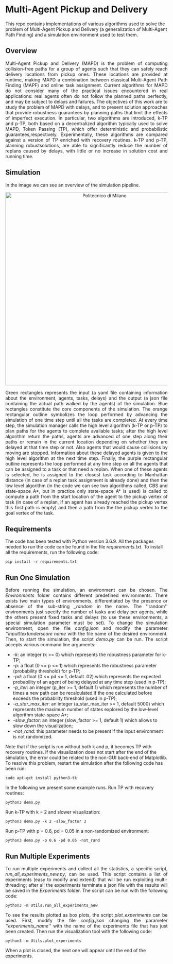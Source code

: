 # Multi-Agent Pickup and Delivery
This repo contains implementations of various algorithms used to solve the problem of Multi-Agent Pickup and Delivery (a generalization of Multi-Agent Path Finding) and a simulation envirionment used to test them.

## Overview
<p align="justify">
Multi-Agent Pickup and Delivery (MAPD) is the problem of computing collision-free paths for a group of agents such that they can safely reach delivery locations from pickup ones.  These locations are provided at runtime, making MAPD a combination between classical Multi-Agent Path Finding (MAPF) and online task assignment. Current algorithms for MAPD do not consider many of the practical issues encountered in real applications: real agents often do not follow the planned paths perfectly, and may be subject to delays and failures.  The objectives of this work are to study the problem of MAPD with delays, and to present solution approaches that provide robustness guarantees by planning paths that limit the effects of imperfect execution. In particular, two  algorithms are introduced, k-TP and p-TP, both based on a decentralized algorithm typically used to solve MAPD, Token Passing  (TP), which offer deterministic and probabilistic guarantees,respectively. Experimentally, these algorithms are compared against a version of TP enriched with recovery routines. k-TP and p-TP, planning robustsolutions, are able to significantly reduce the number of replans caused by delays, with little or no increase in solution cost and running time.
</p>

## Simulation
In the image we can see an overview of the simulation pipeline. 
<p align="center">
    <img src="https://drive.google.com/uc?export=view&id=1V0kyAf4Xqcg0lJQ108vhEWzKEU4mdIBg" width="600" alt="Politecnico di Milano"/>
</p>
<p align="justify">
Green rectangles represents the input (a yaml file containing information about the environment, agents, tasks, delays) and the output (a json file containing the actual path walked by the agents) of the simulation. Blue rectangles constitute the core components of the simulation. The orange rectangular outline symbolizes the loop performed by advancing the simulation of one time step until all the tasks are completed. At every time step, the simulation manager calls the high level algorithm (k-TP or p-TP) to plan paths for the agents to complete available tasks; after the high level algorithm return the paths, agents are advanced of one step along their paths or remain in the current location depending on whether they are delayed at that time step or not. Also agents that would cause collisions by moving are stopped. Information about these delayed agents is given to the high level algorithm at the next time step. Finally, the purple rectangular outline represents the loop performed at any time step on all the agents that can be assigned to a task or that need a replan. When one of these agents is selected, he is assigned to the closest task according to Manhattan distance (in case of a replan task assignment is already done) and then the low level algorithm (in the code we can see two algorithms called, CBS and state-space A*, but in practice only state-space A* is used) is called to compute a path from the start location of the agent to the pickup vertex of task (in case of a replan, if an agent has already reached the pickup vertex this first path is empty) and then a path from the the pickup vertex to the goal vertex of the task.
</p>

## Requirements
The code has been tested with Python version 3.6.9.
All the packages needed to run the code can be found in the file *requirements.txt*. To install all the requirements, run the following code:

```
pip install -r requirements.txt
```

## Run One Simulation
<p align="justify">
Before running the simulation, an environment can be chosen. The <i>Environments</i> folder contains different predefined environments. There exists two main types of environments, differentiated by the presence or absence of the sub-string <i>_random</i> in the name. The ''random'' environments just specify the number of tasks and delay per agents, while the others present fixed tasks and delays (to use these environments, a special simulation parameter must be set). To change the simulation environment, open the file <i>config.json</i> and modify the parameter <i>''input\textunderscore name</i> with the file name of the desired environment.
Then, to start the simulation, the script <i>demo.py</i> can be run. The script accepts various command line arguments:
 <ul>
    <li> <i>-k</i>: an integer (k >= 0) which represents the robustness parameter for k-TP; </li>
    <li> <i>-p</i>: a float (0 <= p <= 1) which represents the robustness parameter (probability threshold) for p-TP; </li>
    <li> <i>-pd</i>: a float (0 <= pd <= 1, default .02) which represents the expected probability of an agent of being delayed at any time step (used in p-TP); </li>
    <li> <i>-p_iter</i>: an integer (p_iter >= 1, default 1) which represents the number of times a new path can be recalculated if the one calculated before exceeds the probability threshold (used in p-TP); </li>
    <li> <i>-a_star_max_iter</i>: an integer (a_star_max_iter >= 1, default 5000) which represents the maximum number of states explored by the low-level algorithm state-space A*; </li>
    <li> <i>-slow_factor</i>: an integer (slow_factor >= 1, default 1) which allows to slow down the visualization; </li>
    <li> <i>-not_rand</i>: this parameter needs to be present if the input environment is not randomized. </li>
</ul>
Note that if the script is run without both k and p, it becomes TP with recovery routines. If the visualization does not start after the end of the simulation, the error could be related to the non-GUI back-end of Matplotlib. To resolve this problem, restart the simulation after the following code has been run:
</p>
    
```
sudo apt-get install python3-tk
```

In the following we present some example runs.
Run TP with recovery routines:

```
python3 demo.py
```

Run k-TP with k = 2 and slower visualization:

```
python3 demo.py -k 2 -slow_factor 3
```

Run p-TP with p = 0.6, pd = 0.05 in a non-randomized environment:

```
python3 demo.py -p 0.6 -pd 0.05 -not_rand
```

## Run Multiple Experiments
<p align="justify">
To run multiple experiments and collect all the statistics, a specific script, <i>run_all_experiments_new.py</i>, can be used. This script contains a list of experiments (easy to modify and extend) that will be run exploiting multi-threading; after all the experiments terminate a json file with the results will be saved in the <i>Experiments</i> folder. The script can be run with the following code:
</p>

```
python3 -m Utils.run_all_experiments_new
```
<p align="justify">
To see the results plotted as box plots, the script <i>plot_experiments</i> can be used. First, modify the file <i>config.json</i> changing the parameter <i>''experiments_name''</i> with the name of the experiments file that has just been created. Then run the visualization tool with the following code:
</p>

```
python3 -m Utils.plot_experiments
```

When a plot is closed, the next one will appear until the end of the experiments.
</p>
